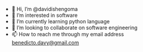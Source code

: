 - 👋 Hi, I’m @davidishengoma
- 👀 I’m interested in software 
- 🌱 I’m currently learning python language
- 💞️ I’m looking to collaborate on software engineering
- 📫 How to reach me through my email address benedicto.davy@gmail.com 

<!---
davidishengoma/davidishengoma is a ✨ special ✨ repository because its `README.md` (this file) appears on your GitHub profile.
You can click the Preview link to take a look at your changes.
--->

